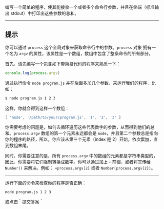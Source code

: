 编写一个简单的程序，使其能接收一个或者多个命令行参数，并且在终端（标准输出 stdout）中打印出这些参数的总和。

----------------------------------------------------------------------
## 提示

你可以通过 `process` 这个全局对象来获取命令行中的参数。`process` 对象 拥有一个名为 `argv` 的属性，该属性是一个数组，数组中包含了整条命令的所有部分。

首先，请先编写一个包含如下带简易代码的程序来熟悉一下：

```js
console.log(process.argv)
```

通过执行命令 `node program.js` 并在后面多加几个参数，来运行我们的程序，比如：

```sh
$ node program.js 1 2 3
```

这样，你就会得到这样一个数组：

```js
[ 'node', '/path/to/your/program.js', '1', '2', '3' ]
```

你需要考虑的问题是，如何去循环遍历这些代表数字的参数，从而得到他们的总和。`process.argv` 数组的第一个元素永远都会是 `node`，并且第二个参数总是指向你的程序的路径，所以，你应该从第三个元素（index 是 2）开始，依次累加，直到数组末尾。

同时，你需要注意的是，所有 `process.argv` 中的数组的元素都是字符串类型的，因此，你需要将它们强制转换成数字。你可以通过加上 `+` 前缀，或者将其传给 `Number()` 来解决。例如： `+process.argv[2]` 或者 `Number(process.argv[2])`。

----------------------------------------------------------------------
运行下面的命令来检查你的程序是否正确：

`node program.js 1 2 3`

或点击｀提交答案｀
